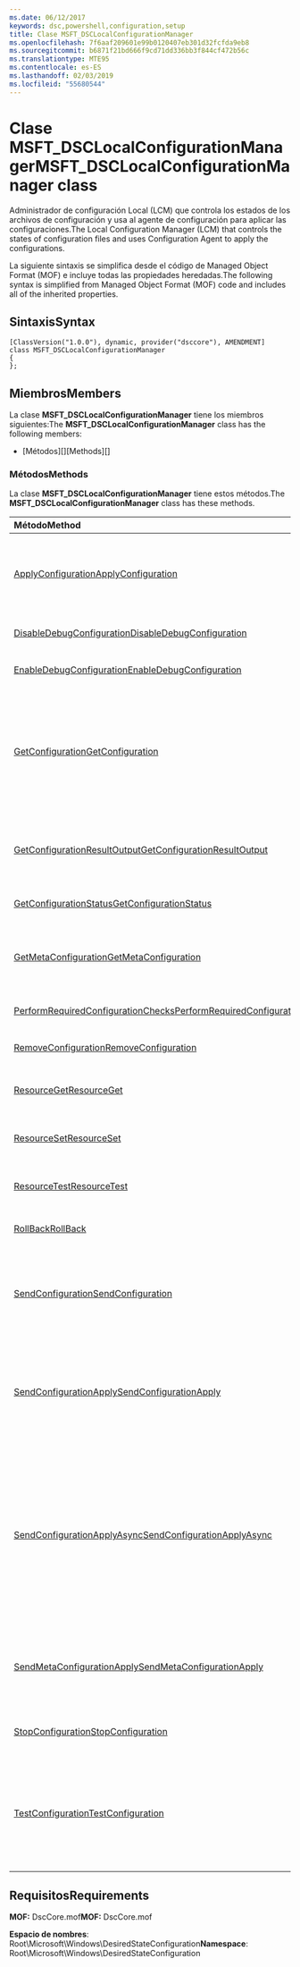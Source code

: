 ```yaml
---
ms.date: 06/12/2017
keywords: dsc,powershell,configuration,setup
title: Clase MSFT_DSCLocalConfigurationManager
ms.openlocfilehash: 7f6aaf209601e99b0120407eb301d32fcfda9eb8
ms.sourcegitcommit: b6871f21bd666f9cd71dd336bb3f844cf472b56c
ms.translationtype: MTE95
ms.contentlocale: es-ES
ms.lasthandoff: 02/03/2019
ms.locfileid: "55680544"
---
```

# <a name="msftdsclocalconfigurationmanager-class"></a><span data-ttu-id="3cb94-103">Clase MSFT_DSCLocalConfigurationManager</span><span class="sxs-lookup"><span data-stu-id="3cb94-103">MSFT_DSCLocalConfigurationManager class</span></span>

<span data-ttu-id="3cb94-104">Administrador de configuración Local (LCM) que controla los estados de los archivos de configuración y usa al agente de configuración para aplicar las configuraciones.</span><span class="sxs-lookup"><span data-stu-id="3cb94-104">The Local Configuration Manager (LCM) that controls the states of configuration files and uses Configuration Agent to apply the configurations.</span></span>

<span data-ttu-id="3cb94-105">La siguiente sintaxis se simplifica desde el código de Managed Object Format (MOF) e incluye todas las propiedades heredadas.</span><span class="sxs-lookup"><span data-stu-id="3cb94-105">The following syntax is simplified from Managed Object Format (MOF) code and includes all of the inherited properties.</span></span>

## <a name="syntax"></a><span data-ttu-id="3cb94-106">Sintaxis</span><span class="sxs-lookup"><span data-stu-id="3cb94-106">Syntax</span></span>

```
[ClassVersion("1.0.0"), dynamic, provider("dsccore"), AMENDMENT]
class MSFT_DSCLocalConfigurationManager
{
};
```

## <a name="members"></a><span data-ttu-id="3cb94-107">Miembros</span><span class="sxs-lookup"><span data-stu-id="3cb94-107">Members</span></span>

<span data-ttu-id="3cb94-108">La clase **MSFT_DSCLocalConfigurationManager** tiene los miembros siguientes:</span><span class="sxs-lookup"><span data-stu-id="3cb94-108">The **MSFT_DSCLocalConfigurationManager** class has the following members:</span></span>

- <span data-ttu-id="3cb94-109">[Métodos][]</span><span class="sxs-lookup"><span data-stu-id="3cb94-109">[Methods][]</span></span>

### <a name="methods"></a><span data-ttu-id="3cb94-110">Métodos</span><span class="sxs-lookup"><span data-stu-id="3cb94-110">Methods</span></span>

<span data-ttu-id="3cb94-111">La clase **MSFT_DSCLocalConfigurationManager** tiene estos métodos.</span><span class="sxs-lookup"><span data-stu-id="3cb94-111">The **MSFT_DSCLocalConfigurationManager** class has these methods.</span></span>

|<span data-ttu-id="3cb94-112">Método</span><span class="sxs-lookup"><span data-stu-id="3cb94-112">Method</span></span> |<span data-ttu-id="3cb94-113">Descripción</span><span class="sxs-lookup"><span data-stu-id="3cb94-113">Description</span></span> |
|:--- |:---|
| [<span data-ttu-id="3cb94-114">ApplyConfiguration</span><span class="sxs-lookup"><span data-stu-id="3cb94-114">ApplyConfiguration</span></span>](msft-dsclocalconfigurationmanager-applyconfiguration.md)| <span data-ttu-id="3cb94-115">Usa el agente de configuración para aplicar la configuración que está pendiente.</span><span class="sxs-lookup"><span data-stu-id="3cb94-115">Uses the Configuration Agent to apply the configuration that is pending.</span></span>|
| [<span data-ttu-id="3cb94-116">DisableDebugConfiguration</span><span class="sxs-lookup"><span data-stu-id="3cb94-116">DisableDebugConfiguration</span></span>](msft-dsclocalconfigurationmanager-disabledebugconfiguration.md)| <span data-ttu-id="3cb94-117">Deshabilita la depuración de recursos de DSC.</span><span class="sxs-lookup"><span data-stu-id="3cb94-117">Disables DSC resource debugging.</span></span>|
| [<span data-ttu-id="3cb94-118">EnableDebugConfiguration</span><span class="sxs-lookup"><span data-stu-id="3cb94-118">EnableDebugConfiguration</span></span>](msft-dsclocalconfigurationmanager-enabledebugconfiguration.md)| <span data-ttu-id="3cb94-119">Habilita la depuración de recursos de DSC.</span><span class="sxs-lookup"><span data-stu-id="3cb94-119">Enables DSC resource debugging.</span></span>|
| [<span data-ttu-id="3cb94-120">GetConfiguration</span><span class="sxs-lookup"><span data-stu-id="3cb94-120">GetConfiguration</span></span>](msft-dsclocalconfigurationmanager-getconfiguration.md)| <span data-ttu-id="3cb94-121">Envía el documento de configuración al nodo administrado y usa el método **Get** del agente de configuración para aplicar la configuración.</span><span class="sxs-lookup"><span data-stu-id="3cb94-121">Sends the configuration document to the managed node and uses the **Get** method of the Configuration Agent to apply the configuration.</span></span>|
| [<span data-ttu-id="3cb94-122">GetConfigurationResultOutput</span><span class="sxs-lookup"><span data-stu-id="3cb94-122">GetConfigurationResultOutput</span></span>](msft-dsclocalconfigurationmanager-getconfigurationresultoutput.md)| <span data-ttu-id="3cb94-123">Obtiene la salida del agente de configuración relacionada con un trabajo específico.</span><span class="sxs-lookup"><span data-stu-id="3cb94-123">Gets the Configuration Agent output relating to a specific job.</span></span>|
| [<span data-ttu-id="3cb94-124">GetConfigurationStatus</span><span class="sxs-lookup"><span data-stu-id="3cb94-124">GetConfigurationStatus</span></span>](msft-dsclocalconfigurationmanager-getconfigurationstatus.md)| <span data-ttu-id="3cb94-125">Obtiene el historial de estado de la configuración.</span><span class="sxs-lookup"><span data-stu-id="3cb94-125">Get the configuration status history.</span></span>|
| [<span data-ttu-id="3cb94-126">GetMetaConfiguration</span><span class="sxs-lookup"><span data-stu-id="3cb94-126">GetMetaConfiguration</span></span>](msft-dsclocalconfigurationmanager-getmetaconfiguration.md)| <span data-ttu-id="3cb94-127">Obtiene la configuración del LCM que se usa para controlar el agente de configuración.</span><span class="sxs-lookup"><span data-stu-id="3cb94-127">Gets the LCM settings that are used to control Configuration Agent.</span></span>|
| [<span data-ttu-id="3cb94-128">PerformRequiredConfigurationChecks</span><span class="sxs-lookup"><span data-stu-id="3cb94-128">PerformRequiredConfigurationChecks</span></span>](msft-dsclocalconfigurationmanager-performrequiredconfigurationchecks.md)| <span data-ttu-id="3cb94-129">Inicia la comprobación de coherencia.</span><span class="sxs-lookup"><span data-stu-id="3cb94-129">Starts the consistency check.</span></span>|
| [<span data-ttu-id="3cb94-130">RemoveConfiguration</span><span class="sxs-lookup"><span data-stu-id="3cb94-130">RemoveConfiguration</span></span>](msft-dsclocalconfigurationmanager-removeconfiguration.md)| <span data-ttu-id="3cb94-131">Quita los archivos de configuración.</span><span class="sxs-lookup"><span data-stu-id="3cb94-131">Removes the configuration files.</span></span>|
| [<span data-ttu-id="3cb94-132">ResourceGet</span><span class="sxs-lookup"><span data-stu-id="3cb94-132">ResourceGet</span></span>](msft-dsclocalconfigurationmanager-resourceget.md)| <span data-ttu-id="3cb94-133">Llama directamente al método **Get** de un recurso de DSC.</span><span class="sxs-lookup"><span data-stu-id="3cb94-133">Directly calls the **Get** method of a DSC resource.</span></span>|
| [<span data-ttu-id="3cb94-134">ResourceSet</span><span class="sxs-lookup"><span data-stu-id="3cb94-134">ResourceSet</span></span>](msft-dsclocalconfigurationmanager-resourceset.md)| <span data-ttu-id="3cb94-135">Llama directamente al método **Set** de un recurso de DSC.</span><span class="sxs-lookup"><span data-stu-id="3cb94-135">Directly calls the **Set** method of a DSC resource.</span></span>|
| [<span data-ttu-id="3cb94-136">ResourceTest</span><span class="sxs-lookup"><span data-stu-id="3cb94-136">ResourceTest</span></span>](msft-dsclocalconfigurationmanager-resourcetest.md)| <span data-ttu-id="3cb94-137">Llama directamente al método **Test** de un recurso de DSC.</span><span class="sxs-lookup"><span data-stu-id="3cb94-137">Directly calls the **Test** method of a DSC resource.</span></span>|
| [<span data-ttu-id="3cb94-138">RollBack</span><span class="sxs-lookup"><span data-stu-id="3cb94-138">RollBack</span></span>](msft-dsclocalconfigurationmanager-rollback.md)| <span data-ttu-id="3cb94-139">Revierte una configuración anterior.</span><span class="sxs-lookup"><span data-stu-id="3cb94-139">Rolls back to a previous configuration.</span></span>|
| [<span data-ttu-id="3cb94-140">SendConfiguration</span><span class="sxs-lookup"><span data-stu-id="3cb94-140">SendConfiguration</span></span>](msft-dsclocalconfigurationmanager-sendconfiguration.md)| <span data-ttu-id="3cb94-141">Envía el documento de configuración al nodo administrado y lo guarda como cambio pendiente.</span><span class="sxs-lookup"><span data-stu-id="3cb94-141">Sends the configuration document to the managed node and saves it as a pending change.</span></span>|
| [<span data-ttu-id="3cb94-142">SendConfigurationApply</span><span class="sxs-lookup"><span data-stu-id="3cb94-142">SendConfigurationApply</span></span>](msft-dsclocalconfigurationmanager-sendconfigurationapply.md)| <span data-ttu-id="3cb94-143">Envía el documento de configuración al nodo administrado y usa al agente de configuración para aplicar la configuración.</span><span class="sxs-lookup"><span data-stu-id="3cb94-143">Sends the configuration document to the managed node and uses the Configuration Agent to apply the configuration.</span></span>|
| [<span data-ttu-id="3cb94-144">SendConfigurationApplyAsync</span><span class="sxs-lookup"><span data-stu-id="3cb94-144">SendConfigurationApplyAsync</span></span>](msft-dsclocalconfigurationmanager-sendconfigurationapplyasync.md)| <span data-ttu-id="3cb94-145">Envía el documento de configuración al nodo administrado y empieza a usar el agente de configuración para aplicar la configuración.</span><span class="sxs-lookup"><span data-stu-id="3cb94-145">Send the configuration document to the managed node and start using the Configuration Agent to apply the configuration.</span></span> <span data-ttu-id="3cb94-146">Usa GetConfigurationResultOutput para recuperar la salida de resultados.</span><span class="sxs-lookup"><span data-stu-id="3cb94-146">Use GetConfigurationResultOutput to retrieve result output.</span></span>|
| [<span data-ttu-id="3cb94-147">SendMetaConfigurationApply</span><span class="sxs-lookup"><span data-stu-id="3cb94-147">SendMetaConfigurationApply</span></span>](msft-dsclocalconfigurationmanager-sendmetaconfigurationapply.md)| <span data-ttu-id="3cb94-148">Establece la configuración del LCM que se usa para controlar el agente de configuración.</span><span class="sxs-lookup"><span data-stu-id="3cb94-148">Sets the LCM settings that are used to control the Configuration Agent.</span></span>|
| [<span data-ttu-id="3cb94-149">StopConfiguration</span><span class="sxs-lookup"><span data-stu-id="3cb94-149">StopConfiguration</span></span>](msft-dsclocalconfigurationmanager-stopconfiguration.md)| <span data-ttu-id="3cb94-150">Detiene la configuración que está en curso.</span><span class="sxs-lookup"><span data-stu-id="3cb94-150">Stops the configuration that is in progress.</span></span>|
| [<span data-ttu-id="3cb94-151">TestConfiguration</span><span class="sxs-lookup"><span data-stu-id="3cb94-151">TestConfiguration</span></span>](msft-dsclocalconfigurationmanager-testconfiguration.md)| <span data-ttu-id="3cb94-152">Envía el documento de configuración al nodo administrado y prueba la configuración actual frente al documento.</span><span class="sxs-lookup"><span data-stu-id="3cb94-152">Sends the configuration document to the managed node and verifies the current configuration against the document.</span></span>|

## <a name="requirements"></a><span data-ttu-id="3cb94-153">Requisitos</span><span class="sxs-lookup"><span data-stu-id="3cb94-153">Requirements</span></span>

<span data-ttu-id="3cb94-154">**MOF:** DscCore.mof</span><span class="sxs-lookup"><span data-stu-id="3cb94-154">**MOF:** DscCore.mof</span></span>

<span data-ttu-id="3cb94-155">**Espacio de nombres**: Root\Microsoft\Windows\DesiredStateConfiguration</span><span class="sxs-lookup"><span data-stu-id="3cb94-155">**Namespace**: Root\Microsoft\Windows\DesiredStateConfiguration</span></span>